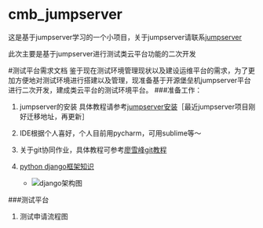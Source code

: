 # cmb_jumpserver
这是基于jumpserver学习的一个小项目，关于jumpserver请联系[jumpserver](http://www.jumpserver.org)

此次主要是基于jumpserver进行测试类云平台功能的二次开发

#测试平台需求文档
   鉴于现在测试环境管理现状以及建设运维平台的需求，为了更加方便地对测试环境进行搭建以及管理，现准备基于开源堡垒机jumpserver平台进行二次开发，建成类云平台的测试环境平台。
###准备工作：
 
 1. jumpserver的安装
   具体教程请参考[jumpserver安装](https://github.com/ibuler/jumpserver/tree/master/docs)［最近jumpserver项目刚好迁移地址，再更新］
   
2. IDE根据个人喜好，个人目前用pycharm，可用sublime等～
3. 关于git协同作业，具体教程可参考[廖雪峰git教程](http://www.liaoxuefeng.com/wiki/0013739516305929606dd18361248578c67b8067c8c017b000)
4. [python django框架知识](http://www.ziqiangxuetang.com/django/django-tutorial.html)
    * ![django架构图]()

###测试平台
 1. 测试申请流程图
